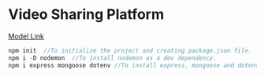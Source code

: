 # Video Sharing Platform

[Model Link](https://app.eraser.io/workspace/YtPqZ1VogxGy1jzIDkzj)

```javascript 
npm init  //To initialize the project and creating package.json file.
npm i -D nodemon  //To install nodemon as a dev dependency.
npm i express mongoose dotenv //To install express, mongoose and dotenv as a dependency.

```

